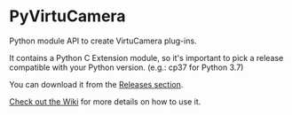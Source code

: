 # PyVirtuCamera
Python module API to create VirtuCamera plug-ins.

It contains a Python C Extension module, so it's important to pick a release compatible with your Python version. (e.g.: cp37 for Python 3.7)

You can download it from the [Releases section](https://github.com/shycats/PyVirtuCamera/releases).

[Check out the Wiki](https://github.com/shycats/PyVirtuCamera/wiki) for more details on how to use it.
